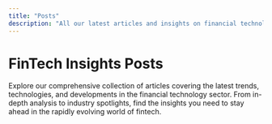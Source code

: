 ```yaml
---
title: "Posts"
description: "All our latest articles and insights on financial technology."
---
```


# FinTech Insights Posts

Explore our comprehensive collection of articles covering the latest trends, technologies, and developments in the financial technology sector. From in-depth analysis to industry spotlights, find the insights you need to stay ahead in the rapidly evolving world of fintech.
